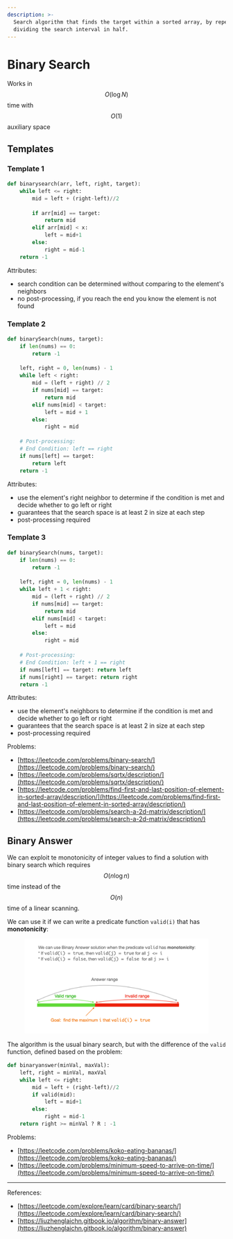 ```yaml
---
description: >-
  Search algorithm that finds the target within a sorted array, by repeatedly
  dividing the search interval in half.
---
```


# Binary Search

Works in $$O(\log N)$$ time with $$O(1)$$auxiliary space

## Templates

### Template 1

```python
def binarysearch(arr, left, right, target):
    while left <= right:
        mid = left + (right-left)//2
        
        if arr[mid] == target:
            return mid
        elif arr[mid] < x:
            left = mid+1
        else:
            right = mid-1
    return -1
```

Attributes:&#x20;

* search condition can be determined without comparing to the element's neighbors
* no post-processing, if you reach the end you know the element is not found

### Template 2

```python
def binarySearch(nums, target):
    if len(nums) == 0:
        return -1

    left, right = 0, len(nums) - 1
    while left < right:
        mid = (left + right) // 2
        if nums[mid] == target:
            return mid
        elif nums[mid] < target:
            left = mid + 1
        else:
            right = mid

    # Post-processing:
    # End Condition: left == right
    if nums[left] == target:
        return left
    return -1

```

Attributes:

* use the element's right neighbor to determine if the condition is met and decide whether to go left or right
* guarantees that the search space is at least 2 in size at each step
* post-processing required

### Template 3

```python
def binarySearch(nums, target):
    if len(nums) == 0:
        return -1

    left, right = 0, len(nums) - 1
    while left + 1 < right:
        mid = (left + right) // 2
        if nums[mid] == target:
            return mid
        elif nums[mid] < target:
            left = mid
        else:
            right = mid

    # Post-processing:
    # End Condition: left + 1 == right
    if nums[left] == target: return left
    if nums[right] == target: return right
    return -1
```

Attributes:

* use the element's neighbors to determine if the condition is met and decide whether to go left or right
* guarantees that the search space is at least 2 in size at each step
* post-processing required



Problems:

* [https://leetcode.com/problems/binary-search/](https://leetcode.com/problems/binary-search/)
* [https://leetcode.com/problems/sqrtx/description/](https://leetcode.com/problems/sqrtx/description/)
* [https://leetcode.com/problems/find-first-and-last-position-of-element-in-sorted-array/description/](https://leetcode.com/problems/find-first-and-last-position-of-element-in-sorted-array/description/)
* [https://leetcode.com/problems/search-a-2d-matrix/description/](https://leetcode.com/problems/search-a-2d-matrix/description/)



## Binary Answer

We can exploit te monotonicity of integer values to find a solution with binary search which requires $$O(n\log n)$$ time instead of the $$O(n)$$ time of a linear scanning.

We can use it if we can write a predicate function `valid(i)` that has **monotonicity**:&#x20;

<figure><img src=".gitbook/assets/image.png" alt=""><figcaption></figcaption></figure>

The algorithm is the usual binary search, but with the difference of the `valid` function, defined based on the problem:

```python
def binaryanswer(minVal, maxVal):
    left, right = minVal, maxVal
    while left <= right:
        mid = left + (right-left)//2
        if valid(mid):
            left = mid+1
        else:
            right = mid-1
    return right >= minVal ? R : -1
```

Problems:

* [https://leetcode.com/problems/koko-eating-bananas/](https://leetcode.com/problems/koko-eating-bananas/)
* [https://leetcode.com/problems/minimum-speed-to-arrive-on-time/](https://leetcode.com/problems/minimum-speed-to-arrive-on-time/)





***

References:

* [https://leetcode.com/explore/learn/card/binary-search/](https://leetcode.com/explore/learn/card/binary-search/)
* [https://liuzhenglaichn.gitbook.io/algorithm/binary-answer](https://liuzhenglaichn.gitbook.io/algorithm/binary-answer)
